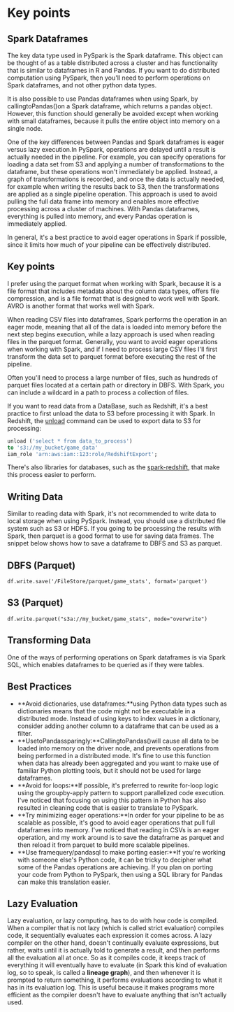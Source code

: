 # Key points

## Spark Dataframes

The key data type used in PySpark is the Spark dataframe. This object can be thought of as a table distributed across a cluster and has functionality that is similar to dataframes in R and Pandas. If you want to do distributed computation using PySpark, then you'll need to perform operations on Spark dataframes, and not other python data types.

It is also possible to use Pandas dataframes when using Spark, by callingtoPandas()on a Spark dataframe, which returns a pandas object. However, this function should generally be avoided except when working with small dataframes, because it pulls the entire object into memory on a single node.

One of the key differences between Pandas and Spark dataframes is eager versus lazy execution.In PySpark, operations are delayed until a result is actually needed in the pipeline. For example, you can specify operations for loading a data set from S3 and applying a number of transformations to the dataframe, but these operations won't immediately be applied. Instead, a graph of transformations is recorded, and once the data is actually needed, for example when writing the results back to S3, then the transformations are applied as a single pipeline operation. This approach is used to avoid pulling the full data frame into memory and enables more effective processing across a cluster of machines. With Pandas dataframes, everything is pulled into memory, and every Pandas operation is immediately applied.

In general, it's a best practice to avoid eager operations in Spark if possible, since it limits how much of your pipeline can be effectively distributed.

## Key points

I prefer using the parquet format when working with Spark, because it is a file format that includes metadata about the column data types, offers file compression, and is a file format that is designed to work well with Spark. AVRO is another format that works well with Spark.

When reading CSV files into dataframes, Spark performs the operation in an eager mode, meaning that all of the data is loaded into memory before the next step begins execution, while a lazy approach is used when reading files in the parquet format. Generally, you want to avoid eager operations when working with Spark, and if I need to process large CSV files I'll first transform the data set to parquet format before executing the rest of the pipeline.

Often you'll need to process a large number of files, such as hundreds of parquet files located at a certain path or directory in DBFS. With Spark, you can include a wildcard in a path to process a collection of files.

If you want to read data from a DataBase, such as Redshift, it's a best practice to first unload the data to S3 before processing it with Spark. In Redshift, the [unload](https://docs.aws.amazon.com/redshift/latest/dg/t_Unloading_tables.html) command can be used to export data to S3 for processing:

```sql
unload ('select * from data_to_process')
to 's3://my_bucket/game_data'
iam_role 'arn:aws:iam::123:role/RedshiftExport';
```

There's also libraries for databases, such as the [spark-redshift](https://github.com/databricks/spark-redshift), that make this process easier to perform.

## Writing Data

Similar to reading data with Spark, it's not recommended to write data to local storage when using PySpark. Instead, you should use a distributed file system such as S3 or HDFS. If you going to be processing the results with Spark, then parquet is a good format to use for saving data frames. The snippet below shows how to save a dataframe to DBFS and S3 as parquet.

## DBFS (Parquet)

`df.write.save('/FileStore/parquet/game_stats', format='parquet')`

## S3 (Parquet)

`df.write.parquet("s3a://my_bucket/game_stats", mode="overwrite")`

## Transforming Data

One of the ways of performing operations on Spark dataframes is via Spark SQL, which enables dataframes to be queried as if they were tables.

## Best Practices

- **Avoid dictionaries, use dataframes:**using Python data types such as dictionaries means that the code might not be executable in a distributed mode. Instead of using keys to index values in a dictionary, consider adding another column to a dataframe that can be used as a filter.
- **UsetoPandassparingly:**CallingtoPandas()will cause all data to be loaded into memory on the driver node, and prevents operations from being performed in a distributed mode. It's fine to use this function when data has already been aggregated and you want to make use of familiar Python plotting tools, but it should not be used for large dataframes.
- **Avoid for loops:**If possible, it's preferred to rewrite for-loop logic using the groupby-apply pattern to support parallelized code execution. I've noticed that focusing on using this pattern in Python has also resulted in cleaning code that is easier to translate to PySpark.
- **Try minimizing eager operations:**In order for your pipeline to be as scalable as possible, it's good to avoid eager operations that pull full dataframes into memory. I've noticed that reading in CSVs is an eager operation, and my work around is to save the dataframe as parquet and then reload it from parquet to build more scalable pipelines.
- **Use framequery/pandasql to make porting easier:**If you're working with someone else's Python code, it can be tricky to decipher what some of the Pandas operations are achieving. If you plan on porting your code from Python to PySpark, then using a SQL library for Pandas can make this translation easier.

## Lazy Evaluation

Lazy evaluation, or lazy computing, has to do with how code is compiled. When a compiler that is not lazy (which is called strict evaluation) compiles code, it sequentially evaluates each expression it comes across. A lazy compiler on the other hand, doesn't continually evaluate expressions, but rather, waits until it is actually told to generate a result, and then performs all the evaluation all at once. So as it compiles code, it keeps track of everything it will eventually have to evaluate (in Spark this kind of evaluation log, so to speak, is called a **lineage graph**), and then whenever it is prompted to return something, it performs evaluations according to what it has in its evaluation log. This is useful because it makes programs more efficient as the compiler doesn't have to evaluate anything that isn't actually used.
